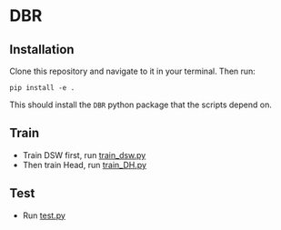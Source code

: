 # DBR

## Installation

Clone this repository and navigate to it in your terminal. Then run:

```
pip install -e .
```

This should install the `DBR` python package that the scripts depend on.

## Train
- Train DSW first, run [train_dsw.py](https://github.com/PengJingchao/DBR/blob/main/DSW/train_dsw.py)
- Then train Head, run [train_DH.py](https://github.com/PengJingchao/DBR/blob/main/DH/train_dh.py)

## Test
- Run [test.py](https://github.com/PengJingchao/DBR/blob/main/test.py)

